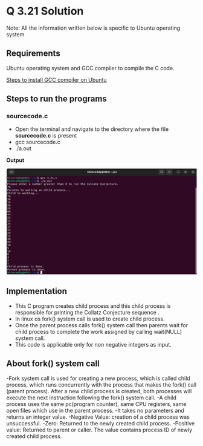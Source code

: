 # Q 3.21 Solution

Note: All the information written below is specific to Ubuntu operating system


## Requirements
Ubuntu operating system and GCC compiler to compile the C code.

[Steps to install GCC compiler on Ubuntu](https://linuxize.com/post/how-to-install-gcc-compiler-on-ubuntu-18-04/#installing-gcc-on-ubuntu)

## Steps to run the programs

### sourcecode.c
 - Open the terminal and navigate to the directory where the file **sourcecode.c** is present
-  gcc sourcecode.c
- ./a.out


**Output**

 ![App Screenshot](https://github.com/bhim4078652/CS-252-Minor-Assignment/blob/main/Q-3.21/3.21%20os%20assignment.png)

## Implementation
- This C program creates child process and this child process is responsible for printing the Collatz Conjecture sequence .
- In linux os fork() system call is used to create child process.
- Once the parent process calls fork() system call then parents wait for child process to complete the work assigned by calling wait(NULL) system call.
- This code is applicable only for non negative integers as input.

## About fork() system call
-Fork system call is used for creating a new process, which is called child process, which runs concurrently with the process that makes the fork() call (parent process). After a new child process is created, both processes will execute the next instruction following the fork() system call.
-A child process uses the same pc(program counter), same CPU registers, same open files which use in the parent process.
-It takes no parameters and returns an integer value. 
-Negative Value: creation of a child process was unsuccessful.
-Zero: Returned to the newly created child process.
-Positive value: Returned to parent or caller. The value contains process ID of newly created child process.
